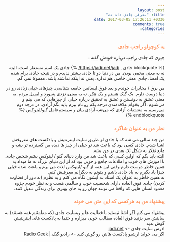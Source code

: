 ```yaml
---
layout: post
title: "معرفی جادی دات نت"
date: 2017-03-05 17:26:11 +0330
comments: true
categories: 
---
```

<body dir="rtl">
<h3 style="color:#ff9966">یه کوچولو راجب جادی</h3>


<p>
چیزی که جادی راجب درباره خودش گفته : 


{% blockquote جادی , https://jadi.net/jadi/ %}
جادی یک اسم مستعار است. البته نه به معنی مخفی بودن. من در دنیا دو تا جادی بیشتر ندیدم و در نتیجه جادی برام شده یک امضا. جادی معنی خاصی هم نداره. یعنی نه اینکه نداشته باشه، معمولا نمی گم.

من برق / مخابرات خوندم و بعد فوق لیسانس جامعه شناسی. چیزهای خیلی زیادی رو در دنیا دوست دارم. یک گیک هستم و یک هکر. نه به معنی دزدی پسورد و ایمیل مردم. به معنی عشق به دونستن و عشق به تحقیق درباره خیلی از چیزهایی که می بینم و می‌شنوم. اگر بخوام علاقه‌مندی‌ درجه یکم رو نام ببرم باید بگم آزادی. در درجه دوم می‌رسیم به مشتقات آزادی که می‌شه آزادی بیان و سیستم‌عامل گنو/لینوکس
{% endblockquote %}

</p>

<h3 style="color:#ff9966">نظر من به عنوان شاگرد</h3>

<p>
من چند سالی می شه که با جادی از طریق سایت اینترنتیش و پادکست های معروفش اشنا شدم. جادی کسی بود که باعث شد تو خیلی از چیز ها دیده من گسترده تر بشه و مانع تفکر به شکل تک بعدی در من بشه. <br> البته باید بگم که اولین کسی که باعث شد من وارد دنیای گنو / لینوکس بشم شخص جادی با اموزش های خوب و اطلاعات جامع و خوبی بود که از این دنیای بزرگ به ما میداد به همین خاطر
دوست دارم وقتی این همه از گنو /لینوکس لذت می برم و باعث شده خیلی چیزا یاد بگیرم به یاد جادی باشم و بتونم به دیگرانم معرفیش کنم.<br>
به همین خاطر به عنوان یک استاد به ایشون نگاه می کنم و به نظرم (به دور از قضاوت کردن) جادی فوق العاده دارای شخصیت خوب و سالمی هست و به نظر خودم جزوه معدود انسان هایی که واقعا می تونند جهان رو به جای بهتری برای زندگی تبدیل کنند.

</p>


<h3 style="color:#ff9966">پیشنهاد من به هرکسی که این متن می خونه</h3>
<p>
پیشنهاد می کنم اگر اشنا نیستید با فعالیت ها و وبسایت جادی (که مطمئنم همه هستند) به سایتش سر بزنید فوق العاده مطالب خوبی میزاره و حتما به پادکست های اینترنتیش گوش بدید <br>
ادرس سایت جادی ->  <a href="https://wwww.jadi.net"> jadi.net </a> <br >
اگر می خواید ارشیو پادکست هاش رو گوش کنید -> <a href="http://radiogeek.mortezaking.ir/"> رادیو گیک | Radio Geek </a>


</p>











</body>